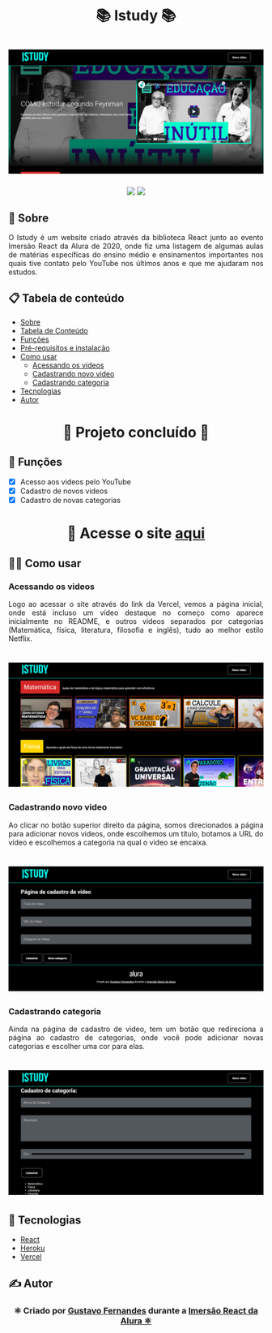 <h1 align = "center">📚 Istudy 📚</h1>

<h1 align = "center">
<img alt= "" title= "" src="assets/banner/banner.png" />
</h1>

<p align = "center">
<img src="https://img.shields.io/static/v1?label=react&message=framework&color=blue&style=for-the-badge&logo=REACT"/>
<img src="https://img.shields.io/github/stars/gust-f/Istudy?style=for-the-badge"/>
</p>


## 📲 Sobre

<p align = "justify">O Istudy é um website criado através da biblioteca React junto ao evento Imersão React da Alura de 2020, onde fiz uma listagem de algumas aulas de matérias específicas do ensino médio e ensinamentos importantes nos quais tive contato pelo YouTube nos últimos anos e que me ajudaram nos estudos.</p>

## 📋 Tabela de conteúdo

   * [Sobre](https://github.com/gust-f/Istudy#-sobre)
   * [Tabela de Conteúdo](https://github.com/gust-f/Istudy#-tabela-de-conte%C3%BAdo)
   * [Funções](https://github.com/gust-f/Istudy#-fun%C3%A7%C3%B5es)
   * [Pré-requisitos e instalação]()
   * [Como usar](https://github.com/gust-f/Istudy#-como-usar)
     * [Acessando os videos](https://github.com/gust-f/Istudy#acessando-os-videos)
     * [Cadastrando novo video](https://github.com/gust-f/Istudy#cadastrando-novo-video)
     * [Cadastrando categoria](https://github.com/gust-f/Istudy#cadastrando-categoria)
   * [Tecnologias](https://github.com/gust-f/Istudy#-tecnologias)
   * [Autor](https://github.com/gust-f/Istudy#%EF%B8%8F-autor)

<h1 align="center"> 
	🚧 Projeto concluído 🚧
</h1>

## 🧠 Funções

- [x] Acesso aos videos pelo YouTube
- [x] Cadastro de novos videos
- [x] Cadastro de novas categorias

<h1 align = "center">🔑 Acesse o site <a href = "https://istudy.vercel.app">aqui</a></h1>

## 👨‍💻 Como usar

### Acessando os videos

<p align = "justify">Logo ao acessar o site através do link da Vercel, vemos a página inicial, onde está incluso um vídeo destaque no começo como aparece inicialmente no README, e outros videos separados por categorias (Matemática, física, literatura, filosofia e inglês), tudo ao melhor estilo Netflix.</p>

<h1 align = "center">
<img alt= "" title= "" src="assets/image1.png" />
</h1>

### Cadastrando novo video

<p align = "justify">Ao clicar no botão superior direito da página, somos direcionados a página para adicionar novos videos, onde escolhemos um título, botamos a URL do vídeo e escolhemos a categoria na qual o video se encaixa.</p>

<h1 align = "center">
<img alt= "" title= "" src="assets/image2.png" />
</h1>

### Cadastrando categoria

<p align = "justify">Ainda na página de cadastro de video, tem um botão que redireciona a página ao cadastro de categorias, onde você pode adicionar novas categorias e escolher uma cor para elas.</p>

<h1 align = "center">
<img alt= "" title= "" src="assets/image3.png" />
</h1>

## 🔧 Tecnologias

- [React](https://pt-br.reactjs.org/)
- [Heroku](https://www.heroku.com/what)
- [Vercel](https://vercel.com/docs)

## ✍️ Autor

<h3 align = "center">
⚛️ Criado por <a href = "https://github.com/gust-f">Gustavo Fernandes</a> durante a <a href = "https://www.alura.com.br">Imersão React da Alura 
⚛️</a></h3>

